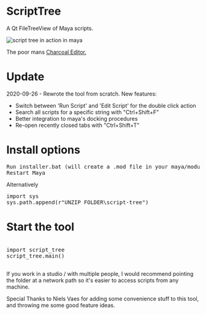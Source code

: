 # ScriptTree
A Qt FileTreeView of Maya scripts.

![script tree in action in maya](https://raw.githubusercontent.com/rBrenick/script-tree/master/docs/example_image.PNG)

The poor mans <a href="http://zurbrigg.com/charcoal-editor-2">Charcoal Editor.</a>
# Update

2020-09-26 - Rewrote the tool from scratch.
New features:
- Switch between 'Run Script' and 'Edit Script' for the double click action
- Search all scripts for a specific string with "Ctrl+Shift+F"
- Better integration to maya's docking procedures
- Re-open recently closed tabs with "Ctrl+Shift+T"

# Install options

<pre>
Run installer.bat (will create a .mod file in your maya/modules folder)
Restart Maya
</pre>

Alternatively

<pre>
import sys
sys.path.append(r"UNZIP_FOLDER\script-tree")
</pre>


# Start the tool
<pre>

import script_tree
script_tree.main()

</pre>

If you work in a studio / with multiple people, I would recommend pointing the folder at a network path so it's easier to access scripts from any machine.

Special Thanks to Niels Vaes for adding some convenience stuff to this tool, and throwing me some good feature ideas.
